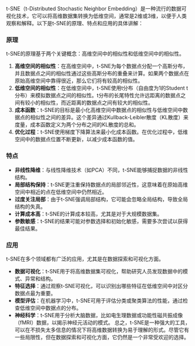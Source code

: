 t-SNE（t-Distributed Stochastic Neighbor Embedding）是一种流行的数据可视化技术，它可以将高维数据集转换为低维空间，通常是2维或3维，以便于人类观察和解释。以下是t-SNE的原理、特点和应用的具体讲解：
### 原理
t-SNE的原理基于两个关键概念：高维空间中的相似性和低维空间中的相似性。
1. **高维空间的相似性**：在高维空间中，t-SNE为每个数据点分配一个高斯分布，并且数据点之间的相似性通过这些高斯分布的重叠来计算。如果两个数据点在原始高维空间中靠得很近，那么它们将有较高的相似性。
2. **低维空间的相似性**：在低维空间中，t-SNE使用t分布（自由度为1的Student t分布）来模拟数据点之间的相似性。t分布的长尾特性允许远距离的数据点之间有较小的相似性，而近距离的数据点之间有较大的相似性。
3. **成本函数**：t-SNE的目标是最小化高维空间中数据点的相似性与低维空间中数据点的相似性之间的差异。这个差异通过Kullback-Leibler散度（KL散度）来度量，成本函数定义为两个分布之间的KL散度的总和。
4. **优化过程**：t-SNE使用梯度下降算法来最小化成本函数。在优化过程中，低维空间中的数据点位置不断更新，以减少成本函数的值。
### 特点
- **非线性降维**：与线性降维技术（如PCA）不同，t-SNE能够捕捉数据的非线性结构。
- **局部结构保持**：t-SNE更注重保持数据点的局部邻近性，这意味着在原始高维空间中相近的点在低维空间中仍然相近。
- **过度关注局部**：由于t-SNE强调局部结构，它可能会忽略全局结构，导致全局结构的失真。
- **计算成本高**：t-SNE的计算成本较高，尤其是对于大规模数据集。
- **参数敏感**：t-SNE的结果可能对参数选择和初始化敏感，需要多次尝试以获得最佳结果。
### 应用
t-SNE在多个领域都有广泛的应用，尤其是在数据探索和可视化方面。
- **数据可视化**：t-SNE用于将高维数据集可视化，帮助研究人员发现数据中的模式、异常和结构。
- **特征选择**：通过观察t-SNE可视化，可以识别出哪些特征在低维空间中对区分数据点最为重要。
- **模型评估**：在机器学习中，t-SNE可用于评估分类或聚类算法的性能，通过检查低维空间中数据点的分布。
- **神经科学**：t-SNE用于分析大脑数据，比如电生理数据或功能性磁共振成像（fMRI）数据，以揭示神经元活动的模式。
总之，t-SNE是一种强大的工具，可以在不损失太多信息的情况下将高维数据转换为易于理解的形式。尽管它有一些局限性，但在数据探索和可视化方面，它仍然是一个非常受欢迎的选择。

